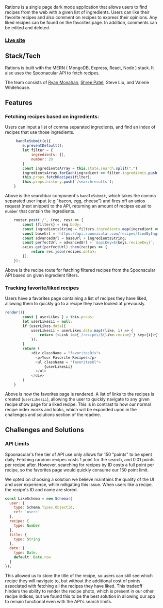 Rations is a single page dark mode application that allows users to find recipes from the web with a given list of ingredients. Users can like their favorite recipes and also comment on recipes to express their opinions. Any liked recipes can be found on the favorites page. In addition, comments can be edited and deleted.

### <a href="https://rations.herokuapp.com/"><p font-size='30px'>Live site</p></a>

## Stack/Tech

Rations is built with the MERN ( MongoDB, Express, React, Node ) stack. It also uses the Spoonacular API to fetch recipes.

The team consists of <a href="https://rmonahan.github.io/" target="_blank">Ryan Monahan</a>, <a href="https://www.shreejpatel.com/" target="_blank">Shree Patel</a>, Steve Liu, and Valerie Whitehouse.

## Features

### Fetching recipes based on ingredients:

Users can input a list of comma separated ingredients, and find an index of recipes that use those ingredients.

```javascript    
     handleSubmit(e){
        e.preventDefault();
        let filter = {
            ingredients: [],
            number: 20
        }
        const ingredientsArray = this.state.search.split(",")
        ingredientsArray.forEach(ingredient => filter.ingredients.push(ingredient))
        this.props.fetchRecipes(filter);
        this.props.history.push(`/searchresults`);
    }
```
Above is the searchbar component's ```handleSubmit```, which takes the comma separated user input (e.g "bacon, egg, cheese") and fires off an axios request (next snippet) to the API, returning an amount of recipes equal to ```number``` that contain the ingredients.

```javascript
    router.post('/', (req, res) => {
        const {filters} = req.body;
        const ingredientsString = filters.ingredients.map(ingredient => ingredient + '%2C');
        const baseUrl = `https://api.spoonacular.com/recipes/findByIngredients?number=${filters.number}&ranking=1&ingredients=`
        const advancedUrl = baseUrl + ingredientsString;
        const perfectUrl = advancedUrl + `&apiKey=${keys.recipeKey}`;
        axios.get(perfectUrl).then(recipes => {
            return res.json(recipes.data);
        });
    });
```

Above is the recipe route for fetching filtered recipes from the Spoonacular API based on given ingredient filters.


### Tracking favorite/liked recipes

Users have a favorites page containing a list of recipes they have liked, allowing them to quickly go to a recipe they have looked at previously.

```javascript
render(){
        const { userLikes } = this.props;
        let userLikesLi = null;
        if (userLikes.data){
            userLikesLi = userLikes.data.map((like, i) => {
                return (<Link to={`/recipes/${like.recipe}`} key={i}>{like.title}</Link>)
            });
        }
        return (
            <div className = "favoritesDiv">
              <p>Your Favorite Recipes</p>
              <ul className = "favoritesUl">
                  {userLikesLi}
              </ul>
            </div>
        )
    }
```

Above is how the favorites page is rendered. A list of links to the recipes is created (```userLikesLi```), allowing the user to quickly navigate to any given recipe show page for a liked recipe. This is in contrast to how our normal recipe index works and looks, which will be expanded upon in the challenges and solutions section of the readme.

## Challenges and Solutions

### API Limits

Spoonacular's free tier of API use only allows for 150 "points" to be spent daily. Fetching random recipes costs 1 point for the search, and 0.01 points per recipe after. However, searching for recipes by ID costs a full point per recipe, so the favorites page would quickly consume our 150 point limit.

We opted on choosing a solution we believe maintains the quality of the UI and user experience, while mitigating this issue. When users like a recipe, the recipe's ID and name are stored.

```javascript
const LikeSchema = new Schema({
  user: {
    type: Schema.Types.ObjectId,
    ref: 'users'
  },
  recipe: {
    type: Number
  },
  title: {
    type: String
  },
  date: {
    type: Date,
    default: Date.now
  }
});
```

This allowed us to store the title of the recipe, so users can still see which recipe they will navigate to, but without the additional cost of points associated with fetching all the recipes they have liked. This tradeoff hinders the ability to render the recipe photo, which is present in our other recipe indices, but we found this to be the best solution in allowing our app to remain functional even with the API's search limits.
